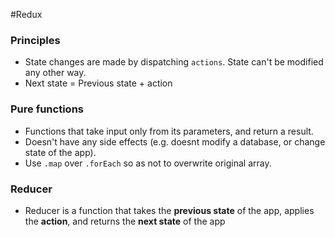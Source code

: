 #Redux

### Principles
- State changes are made by dispatching `actions`. State can't be modified any other way.
- Next state = Previous state + action

### Pure functions

- Functions that take input only from its parameters, and return a result.
- Doesn't have any side effects (e.g. doesnt modify a database, or change state of the app).
- Use `.map` over `.forEach` so as not to overwrite original array.

### Reducer

- Reducer is a function that takes the **previous state** of the app, applies the **action**, and returns the **next state** of the app
